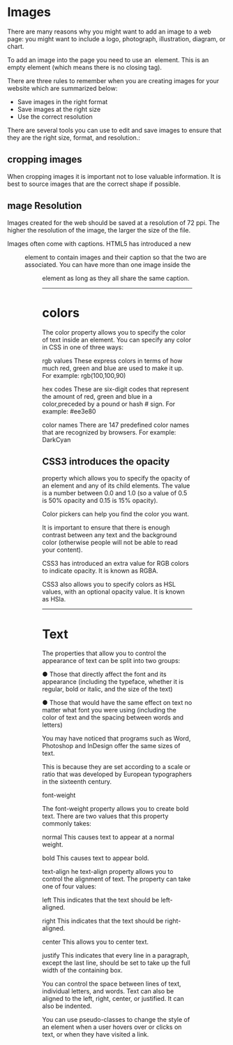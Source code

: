 
# Images 

There are many reasons why you might want to add an image to a web page: you
might want to include a logo, photograph, illustration, diagram, or chart.

To add an image into the page you need to use an <img>
element. This is an empty element (which means there is
no closing tag).

There are three rules to remember when you
are creating images for your website which are
summarized below:
 * Save images in the right format
 * Save images at the right size
 * Use the correct resolution
 
 
 There are several tools you can use to edit and
 save images to ensure that they are the right
 size, format, and resolution.:
 
 ##  cropping images
 When cropping images it is important not to
lose valuable information. It is best to source
images that are the correct shape if possible.

## mage Resolution
Images created for the web should be saved at
a resolution of 72 ppi. The higher the resolution
of the image, the larger the size of the file.

Images often come with captions. HTML5 has introduced
a new <figure> element to contain images and their caption
so that the two are associated. You can have more than one
image inside the <figure> element as long as they all share
the same caption.
  
  ---------------------------------------------------------------------------------------------------------------------------------------------------------------
  
  # colors 
  
  The color property allows you to specify the color of text inside
  an element. You can specify any color in CSS in one of three ways:
  
 rgb values
These express colors in terms of how much red, green and
blue are used to make it up. For example: rgb(100,100,90)

 hex codes
These are six-digit codes that represent the amount of red,
green and blue in a color,preceded by a pound or hash #
sign. For example: #ee3e80

color names
There are 147 predefined color names that are recognized
by browsers. For example: DarkCyan  
  
  
## CSS3 introduces the opacity

property which allows you to specify the opacity of an element
and any of its child elements. The value is a number between
0.0 and 1.0 (so a value of 0.5 is 50% opacity and 0.15 is 15% opacity).

 Color pickers can help you find the color you want.
 
 It is important to ensure that there is enough contrast
between any text and the background color (otherwise
people will not be able to read your content).

 CSS3 has introduced an extra value for RGB colors to
indicate opacity. It is known as RGBA.

CSS3 also allows you to specify colors as HSL values,
with an optional opacity value. It is known as HSla.

_____________________________________________________________________________________________________________________________________________________________

# Text

The properties that allow you to control the appearance of text can be split into
two groups:

● Those that directly affect the font and its appearance
(including the typeface, whether it is regular, bold or italic,
and the size of the text)

● Those that would have the same effect on text no matter
what font you were using (including the color of text and
the spacing between words and letters)


You may have noticed that programs such as
Word, Photoshop and InDesign offer the same
sizes of text.

This is because they are set
according to a scale or ratio that
was developed by European
typographers in the sixteenth
century.

 font-weight 
 
 The font-weight property  allows you to create bold text.
 There are two values that this  property commonly takes:
 
 normal
 This causes text to appear at a
 normal weight.

bold
 This causes text to appear bold.
 
 
 text-align
 he text-align property allows
 you to control the alignment of
 text. The property can take one
 of four values:
 
 left
This indicates that the text should be left-aligned.

right
This indicates that the text should be right-aligned.

center
This allows you to center text.

justify
This indicates that every line in a paragraph, except the last line,
should be set to take up the full width of the containing box.


You can control the space between lines of text, individual letters, and words. Text can also be aligned
to the left, right, center, or justified. It can also be indented.

You can use pseudo-classes to change the style of an element when a user hovers over or clicks on text, or
when they have visited a link.























